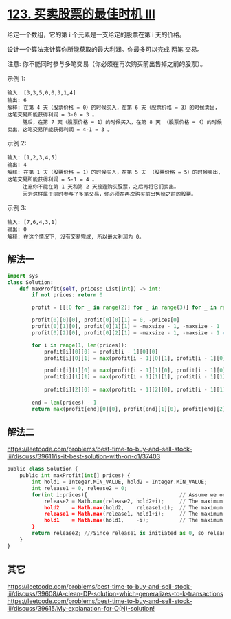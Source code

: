 # [123. 买卖股票的最佳时机 III](https://leetcode-cn.com/problems/best-time-to-buy-and-sell-stock-iii/)

给定一个数组，它的第 i 个元素是一支给定的股票在第 i 天的价格。

设计一个算法来计算你所能获取的最大利润。你最多可以完成 两笔 交易。

注意: 你不能同时参与多笔交易（你必须在再次购买前出售掉之前的股票）。

示例 1:

```
输入: [3,3,5,0,0,3,1,4]
输出: 6
解释: 在第 4 天（股票价格 = 0）的时候买入，在第 6 天（股票价格 = 3）的时候卖出，这笔交易所能获得利润 = 3-0 = 3 。
     随后，在第 7 天（股票价格 = 1）的时候买入，在第 8 天 （股票价格 = 4）的时候卖出，这笔交易所能获得利润 = 4-1 = 3 。
```

示例 2:

```
输入: [1,2,3,4,5]
输出: 4
解释: 在第 1 天（股票价格 = 1）的时候买入，在第 5 天 （股票价格 = 5）的时候卖出, 这笔交易所能获得利润 = 5-1 = 4 。   
     注意你不能在第 1 天和第 2 天接连购买股票，之后再将它们卖出。   
     因为这样属于同时参与了多笔交易，你必须在再次购买前出售掉之前的股票。
```

示例 3:

```
输入: [7,6,4,3,1] 
输出: 0 
解释: 在这个情况下, 没有交易完成, 所以最大利润为 0。
```

## 解法一


```python
import sys
class Solution:
    def maxProfit(self, prices: List[int]) -> int:
        if not prices: return 0

        profit = [[[0 for _ in range(2)] for _ in range(3)] for _ in range(len(prices))]

        profit[0][0][0], profit[0][0][1] = 0, -prices[0]
        profit[0][1][0], profit[0][1][1] = -maxsize - 1, -maxsize - 1
        profit[0][2][0], profit[0][2][1] = -maxsize - 1, -maxsize - 1 # float("-inf")

        for i in range(1, len(prices)):
            profit[i][0][0] = profit[i - 1][0][0]
            profit[i][0][1] = max(profit[i - 1][0][1], profit[i - 1][0][0] - prices[i])

            profit[i][1][0] = max(profit[i - 1][1][0], profit[i - 1][0][1] + prices[i])
            profit[i][1][1] = max(profit[i - 1][1][1], profit[i - 1][1][0] - prices[i])
            
            profit[i][2][0] = max(profit[i - 1][2][0], profit[i - 1][1][1] + prices[i])
        
        end = len(prices) - 1
        return max(profit[end][0][0], profit[end][1][0], profit[end][2][0])
```


## 解法二

https://leetcode.com/problems/best-time-to-buy-and-sell-stock-iii/discuss/39611/is-it-best-solution-with-on-o1/37403

```python
public class Solution {
    public int maxProfit(int[] prices) {
        int hold1 = Integer.MIN_VALUE, hold2 = Integer.MIN_VALUE;
        int release1 = 0, release2 = 0;
        for(int i:prices){                              // Assume we only have 0 money at first
            release2 = Math.max(release2, hold2+i);     // The maximum if we've just sold 2nd stock so far.
            hold2    = Math.max(hold2,    release1-i);  // The maximum if we've just buy  2nd stock so far.
            release1 = Math.max(release1, hold1+i);     // The maximum if we've just sold 1nd stock so far.
            hold1    = Math.max(hold1,    -i);          // The maximum if we've just buy  1st stock so far. 
        }
        return release2; ///Since release1 is initiated as 0, so release2 will always higher than release1.
    }
}
```

## 其它

<https://leetcode.com/problems/best-time-to-buy-and-sell-stock-iii/discuss/39608/A-clean-DP-solution-which-generalizes-to-k-transactions>    
<https://leetcode.com/problems/best-time-to-buy-and-sell-stock-iii/discuss/39615/My-explanation-for-O(N)-solution!>  
  